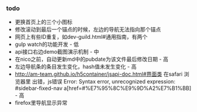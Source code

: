 ### todo
*   更换首页上的三个小图标
*   修改滚动到最后一个锚点的时候，左边的导航无法指向那个锚点
*   网页上有些ID重复，如dev-guild.html#通用指南，有两个
*   gulp watch的功能开发 - 低
*   api接口右边demo截图演示机制 - 中
*   在nico之前，自动更新md中的pubdate为该文件最后修改日期 - 高
*   左边导航条的条目发生变化，hash值未发生变化 - 高
*   http://am-team.github.io/h5container/jsapi-doc.html#界面类
     在safari 浏览器里 出错，js错误
    Error: Syntax error, unrecognized expression: #sidebar-fixed-nav a[href=#%E7%95%8C%E9%9D%A2%E7%B1%BB] - 高
*   firefox里导航显示异常
